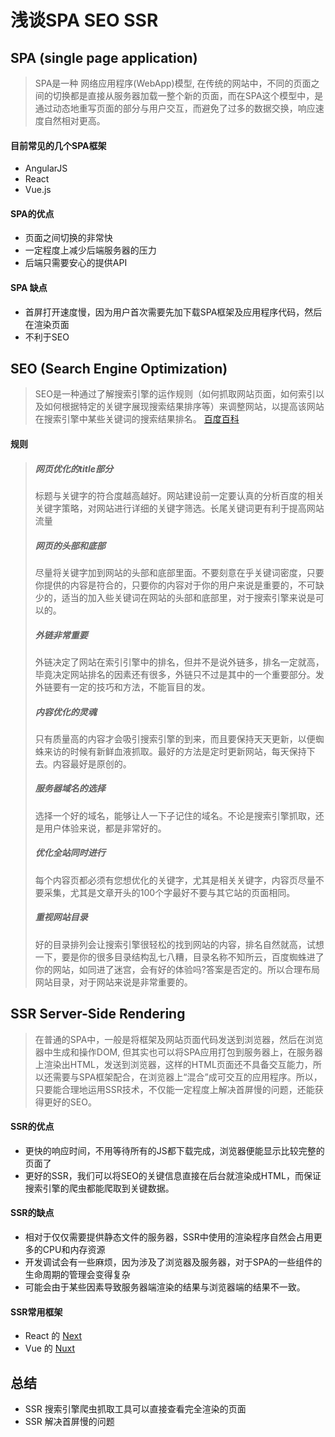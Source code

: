 # 浅谈SPA SEO SSR

## SPA (single page application)
  > SPA是一种 网络应用程序(WebApp)模型, 在传统的网站中，不同的页面之间的切换都是直接从服务器加载一整个新的页面，而在SPA这个模型中，是通过动态地重写页面的部分与用户交互，而避免了过多的数据交换，响应速度自然相对更高。

#### 目前常见的几个SPA框架
  - AngularJS
  - React
  - Vue.js
#### SPA的优点
  - 页面之间切换的非常快
  - 一定程度上减少后端服务器的压力
  - 后端只需要安心的提供API
#### SPA 缺点
  - 首屏打开速度慢，因为用户首次需要先加下载SPA框架及应用程序代码，然后在渲染页面
  - 不利于SEO

## SEO (Search Engine Optimization)
  > SEO是一种通过了解搜索引擎的运作规则（如何抓取网站页面，如何索引以及如何根据特定的关键字展现搜索结果排序等）来调整网站，以提高该网站在搜索引擎中某些关键词的搜索结果排名。
  [百度百科](https://baike.baidu.com/item/%E6%90%9C%E7%B4%A2%E5%BC%95%E6%93%8E%E4%BC%98%E5%8C%96%E8%A7%84%E5%88%99/3917751?fr=aladdin "百度百科")
#### 规则
  > ##### 网页优化的title部分
  > 标题与关键字的符合度越高越好。网站建设前一定要认真的分析百度的相关关键字策略，对网站进行详细的关键字筛选。长尾关键词更有利于提高网站流量
  > ##### 网页的头部和底部
  > 尽量将关键字加到网站的头部和底部里面。不要刻意在乎关键词密度，只要你提供的内容是符合的，只要你的内容对于你的用户来说是重要的，不可缺少的，适当的加入些关键词在网站的头部和底部里，对于搜索引擎来说是可以的。
  > ##### 外链非常重要
  > 外链决定了网站在索引引擎中的排名，但并不是说外链多，排名一定就高，毕竟决定网站排名的因素还有很多，外链只不过是其中的一个重要部分。发外链要有一定的技巧和方法，不能盲目的发。
  > ##### 内容优化的灵魂
  > 只有质量高的内容才会吸引搜索引擎的到来，而且要保持天天更新，以便蜘蛛来访的时候有新鲜血液抓取。最好的方法是定时更新网站，每天保持下去。内容最好是原创的。
  > ##### 服务器域名的选择
  > 选择一个好的域名，能够让人一下子记住的域名。不论是搜索引擎抓取，还是用户体验来说，都是非常好的。
  > ##### 优化全站同时进行
  > 每个内容页都必须有您想优化的关键字，尤其是相关关键字，内容页尽量不要采集，尤其是文章开头的100个字最好不要与其它站的页面相同。
  > ##### 重视网站目录
  > 好的目录排列会让搜索引擎很轻松的找到网站的内容，排名自然就高，试想一下，要是你的很多目录结构乱七八糟，目录名称不知所云，百度蜘蛛进了你的网站，如同进了迷宫，会有好的体验吗?答案是否定的。所以合理布局网站目录，对于网站来说是非常重要的。

<!-- ## 为什么SPA对SEO不友好
  > 前面说了SPA的缺点对SEO不友好, 也谈到了SEO的相关规则，也能了解 ，SEO进行访问SPA应用时, 难以保证我们的页面能被搜索引擎正常收录到

  [VUE-SSR](https://ssr.vuejs.org/zh/) 说到过这么一句话
  > 如果你的应用程序初始展示 loading 菊花图，然后通过 Ajax 获取内容，抓取工具并不会等待异步完成后再行抓取页面内容。 -->

## SSR Server-Side Rendering
  > 在普通的SPA中，一般是将框架及网站页面代码发送到浏览器，然后在浏览器中生成和操作DOM, 但其实也可以将SPA应用打包到服务器上，在服务器上渲染出HTML，发送到浏览器，这样的HTML页面还不具备交互能力，所以还需要与SPA框架配合，在浏览器上“混合”成可交互的应用程序。所以，只要能合理地运用SSR技术，不仅能一定程度上解决首屏慢的问题，还能获得更好的SEO。

#### SSR的优点
  - 更快的响应时间，不用等待所有的JS都下载完成，浏览器便能显示比较完整的页面了
  - 更好的SSR，我们可以将SEO的关键信息直接在后台就渲染成HTML，而保证搜索引擎的爬虫都能爬取到关键数据。
#### SSR的缺点
  - 相对于仅仅需要提供静态文件的服务器，SSR中使用的渲染程序自然会占用更多的CPU和内存资源
  - 开发调试会有一些麻烦，因为涉及了浏览器及服务器，对于SPA的一些组件的生命周期的管理会变得复杂
  - 可能会由于某些因素导致服务器端渲染的结果与浏览器端的结果不一致。


#### SSR常用框架
  - React 的 [Next](https://nextjs.org/)
  - Vue 的 [Nuxt](https://nuxtjs.org/)

## 总结 
  - SSR 搜索引擎爬虫抓取工具可以直接查看完全渲染的页面
  - SSR 解决首屏慢的问题